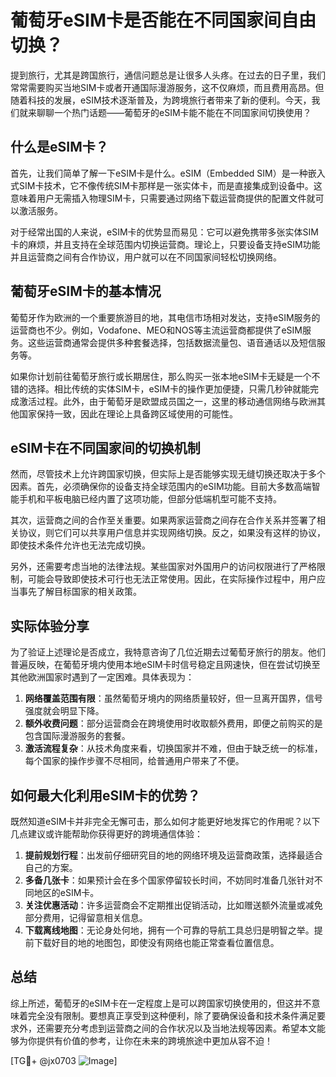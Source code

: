 # 葡萄牙eSIM卡是否能在不同国家间自由切换？

提到旅行，尤其是跨国旅行，通信问题总是让很多人头疼。在过去的日子里，我们常常需要购买当地SIM卡或者开通国际漫游服务，这不仅麻烦，而且费用高昂。但随着科技的发展，eSIM技术逐渐普及，为跨境旅行者带来了新的便利。今天，我们就来聊聊一个热门话题——葡萄牙的eSIM卡能不能在不同国家间切换使用？

## 什么是eSIM卡？

首先，让我们简单了解一下eSIM卡是什么。eSIM（Embedded SIM）是一种嵌入式SIM卡技术，它不像传统SIM卡那样是一张实体卡，而是直接集成到设备中。这意味着用户无需插入物理SIM卡，只需要通过网络下载运营商提供的配置文件就可以激活服务。

对于经常出国的人来说，eSIM卡的优势显而易见：它可以避免携带多张实体SIM卡的麻烦，并且支持在全球范围内切换运营商。理论上，只要设备支持eSIM功能并且运营商之间有合作协议，用户就可以在不同国家间轻松切换网络。

## 葡萄牙eSIM卡的基本情况

葡萄牙作为欧洲的一个重要旅游目的地，其电信市场相对发达，支持eSIM服务的运营商也不少。例如，Vodafone、MEO和NOS等主流运营商都提供了eSIM服务。这些运营商通常会提供多种套餐选择，包括数据流量包、语音通话以及短信服务等。

如果你计划前往葡萄牙旅行或长期居住，那么购买一张本地eSIM卡无疑是一个不错的选择。相比传统的实体SIM卡，eSIM卡的操作更加便捷，只需几秒钟就能完成激活过程。此外，由于葡萄牙是欧盟成员国之一，这里的移动通信网络与欧洲其他国家保持一致，因此在理论上具备跨区域使用的可能性。

## eSIM卡在不同国家间的切换机制

然而，尽管技术上允许跨国家切换，但实际上是否能够实现无缝切换还取决于多个因素。首先，必须确保你的设备支持全球范围内的eSIM功能。目前大多数高端智能手机和平板电脑已经内置了这项功能，但部分低端机型可能不支持。

其次，运营商之间的合作至关重要。如果两家运营商之间存在合作关系并签署了相关协议，则它们可以共享用户信息并实现网络切换。反之，如果没有这样的协议，即使技术条件允许也无法完成切换。

另外，还需要考虑当地的法律法规。某些国家对外国用户的访问权限进行了严格限制，可能会导致即使技术可行也无法正常使用。因此，在实际操作过程中，用户应当事先了解目标国家的相关政策。

## 实际体验分享

为了验证上述理论是否成立，我特意咨询了几位近期去过葡萄牙旅行的朋友。他们普遍反映，在葡萄牙境内使用本地eSIM卡时信号稳定且网速快，但在尝试切换至其他欧洲国家时遇到了一定困难。具体表现为：

1. **网络覆盖范围有限**：虽然葡萄牙境内的网络质量较好，但一旦离开国界，信号强度就会明显下降。
2. **额外收费问题**：部分运营商会在跨境使用时收取额外费用，即便之前购买的是包含国际漫游服务的套餐。
3. **激活流程复杂**：从技术角度来看，切换国家并不难，但由于缺乏统一的标准，每个国家的操作步骤不尽相同，给普通用户带来了不便。

## 如何最大化利用eSIM卡的优势？

既然知道eSIM卡并非完全无懈可击，那么如何才能更好地发挥它的作用呢？以下几点建议或许能帮助你获得更好的跨境通信体验：

1. **提前规划行程**：出发前仔细研究目的地的网络环境及运营商政策，选择最适合自己的方案。
2. **多备几张卡**：如果预计会在多个国家停留较长时间，不妨同时准备几张针对不同地区的eSIM卡。
3. **关注优惠活动**：许多运营商会不定期推出促销活动，比如赠送额外流量或减免部分费用，记得留意相关信息。
4. **下载离线地图**：无论身处何地，拥有一个可靠的导航工具总归是明智之举。提前下载好目的地的地图包，即使没有网络也能正常查看位置信息。

## 总结

综上所述，葡萄牙的eSIM卡在一定程度上是可以跨国家切换使用的，但这并不意味着完全没有限制。要想真正享受到这种便利，除了要确保设备和技术条件满足要求外，还需要充分考虑到运营商之间的合作状况以及当地法规等因素。希望本文能够为你提供有价值的参考，让你在未来的跨境旅途中更加从容不迫！

[TG💪+ @jx0703 ![Image](https://github.com/user-attachments/assets/dbca1d08-cadb-493c-b0ec-ad6f7a83f270)]